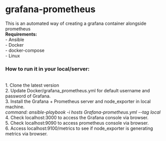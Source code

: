 # grafana-prometheus
</h2>This is an automated way of creating a grafana container alongside prometheus</h2><br>
<b>Requirements:</b><br>
- Ansible<br>
- Docker<br>
- docker-compose<br>
- Linux<br>
<h3>How to run it in your local/server:</h3><br>
1. Clone the latest version <br>
2. Update Docker/grafana_prometheus.yml for default username and password of Grafana.<br>
3. Install the Grafana + Prometheus server  and node_exporter in local machine.<br>
  <i> command: ansible-playbook -i hosts Grafana-prometheus.yml --tag local</i><br>
4. Check localhost:3000 to access the Grafana console via browser.<br>
5. Check localhost:9090 to access prometheus console via browser.<br>
6. Access localhost:9100/metrics to see if node_exporter is generating metrics via browser.<br>

